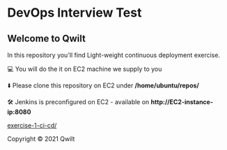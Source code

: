 # DevOps Interview Test

## Welcome to Qwilt

In this repository you'll find Light-weight continuous deployment exercise. 

💻 You will do the it on EC2 machine we supply to you 

⬇️ Please clone this repository on EC2 under **/home/ubuntu/repos/**

🛠 Jenkins is preconfigured on EC2 - available on  **http://EC2-instance-ip:8080**  

[exercise-1-ci-cd/](./exercise-1-ci-cd)  


Copyright © 2021 Qwilt
